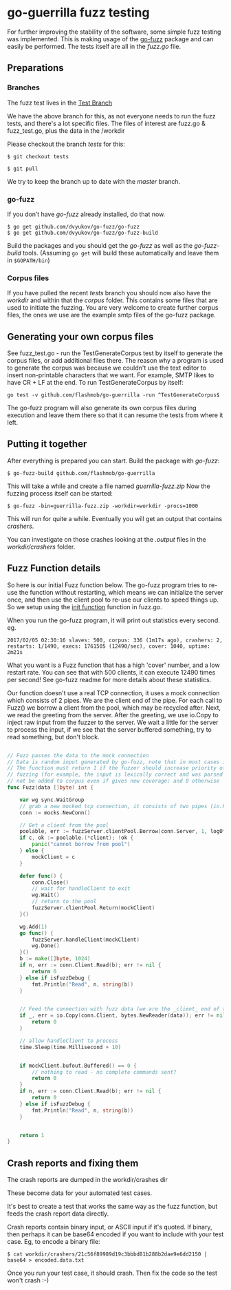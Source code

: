 # go-guerrilla fuzz testing

For further improving the stability of the software, some simple fuzz testing was implemented.
This is making usage of the [go-fuzz](https://github.com/dvyukov/go-fuzz) package and can easily be performed.
The tests itself are all in the *fuzz.go* file.

## Preparations

### Branches

The fuzz test lives in the [Test Branch](https://github.com/flashmob/go-guerrilla/blob/tests/)

We have the above branch for this, as not everyone needs to run the fuzz tests, and there's a lot specific files. The files of interest are fuzz.go & fuzz_test.go, plus the data in the /workdir

Please checkout the branch *tests* for this:


    $ git checkout tests

    $ git pull

We try to keep the branch up to date with the *master* branch.

### go-fuzz

If you don’t have *go-fuzz* already installed, do that now.

    $ go get github.com/dvyukov/go-fuzz/go-fuzz
    $ go get github.com/dvyukov/go-fuzz/go-fuzz-build

Build the packages and you should get the *go-fuzz* as well as the *go-fuzz-build* tools. 
(Assuming `go get` will build these automatically and leave them in `$GOPATH/bin`)

### Corpus files

If you have pulled the recent *tests* branch you should now also have the *workdir* and within that
the *corpus* folder. This contains some files that are used to initiate the fuzzing.
You are very welcome to create further corpus files, the ones we use are the example smtp files of the
go-fuzz package.

## Generating your own corpus files

See fuzz_test.go - run the TestGenerateCorpus test by itself to generate the corpus files, or add additional files there. The reason why a program is used to generate the corpus was because we couldn't use the text editor to insert non-printable characters that we want. For example, SMTP likes to have CR + LF at the end. To run TestGenerateCorpus by itself:

`go test -v github.com/flashmob/go-guerrilla -run ^TestGenerateCorpus$`

The go-fuzz program will also generate its own corpus files during execution and leave them there so that it can resume the tests from where it left.

## Putting it together

After everything is prepared you can start. Build the package with *go-fuzz*:

`$ go-fuzz-build github.com/flashmob/go-guerrilla`

This will take a while and create a file named *guerrilla-fuzz.zip*
Now the fuzzing process itself can be started:

`$ go-fuzz -bin=guerrilla-fuzz.zip -workdir=workdir -procs=1000`

This will run for quite a while. Eventually you will get an output that contains *crashers*.

You can investigate on those crashes looking at the *.output* files in the *workdir/crashers* folder.

## Fuzz Function details

So here is our initial Fuzz function below. The go-fuzz program tries to re-use the function without
restarting, which means we can initialize the server once, and then use the client pool to re-use our clients to speed things up. So we setup using the [init function](https://golang.org/doc/effective_go.html#init) function in fuzz.go.



When you run the go-fuzz program, it will print out statistics every second.
eg.

`2017/02/05 02:30:16 slaves: 500, corpus: 336 (1m17s ago), crashers: 2, restarts: 1/1490, execs: 1761505 (12490/sec), cover: 1040, uptime: 2m21s`

What you want is a Fuzz function that has a high 'cover' number, and a low restart rate. You can see that with 500 clients, it can execute 12490 times per second! See go-fuzz readme for more details about these statistics.

Our function doesn't use a real TCP connection, it uses a mock connection which consists of 2 pipes. We are the client end of the pipe. For each call to Fuzz() we borrow a client from the pool, which may be recycled after.
Next, we read the greeting from the server. After the greeting, we use io.Copy to inject raw input 
from the fuzzer to the server. We wait a little for the server to process the input, if we see that the server buffered something, try to read something, but don't block. 


```go

// Fuzz passes the data to the mock connection
// Data is random input generated by go-fuzz, note that in most cases it is invalid.
// The function must return 1 if the fuzzer should increase priority of the given input during subsequent
// fuzzing (for example, the input is lexically correct and was parsed successfully); -1 if the input must
// not be added to corpus even if gives new coverage; and 0 otherwise
func Fuzz(data []byte) int {

	var wg sync.WaitGroup
	// grab a new mocked tcp connection, it consists of two pipes (io.Pipe)
	conn := mocks.NewConn()

	// Get a client from the pool
	poolable, err := fuzzServer.clientPool.Borrow(conn.Server, 1, logOff)
	if c, ok := poolable.(*client); !ok {
		panic("cannot borrow from pool")
	} else {
		mockClient = c
	}

	defer func() {
		conn.Close()
		// wait for handleClient to exit
		wg.Wait()
		// return to the pool
		fuzzServer.clientPool.Return(mockClient)
	}()

	wg.Add(1)
	go func() {
		fuzzServer.handleClient(mockClient)
		wg.Done()
	}()
	b := make([]byte, 1024)
	if n, err := conn.Client.Read(b); err != nil {
		return 0
	} else if isFuzzDebug {
		fmt.Println("Read", n, string(b))
	}


	// Feed the connection with fuzz data (we are the _client_ end of the connection)
	if _, err = io.Copy(conn.Client, bytes.NewReader(data)); err != nil {
		return 0
	}

	// allow handleClient to process
	time.Sleep(time.Millisecond + 10)


	if mockClient.bufout.Buffered() == 0 {
		// nothing to read - no complete commands sent?
		return 0
	}
	if n, err := conn.Client.Read(b); err != nil {
		return 0
	} else if isFuzzDebug {
		fmt.Println("Read", n, string(b))
	}


	return 1
}
```

## Crash reports and fixing them



The crash reports are dumped in the workdir/crashes dir

These become data for your automated test cases. 

It's best to create a test that works the same way as the fuzz function, 
but feeds the crash report data directly.

Crash reports contain binary input, or ASCII input if it's quoted. If binary, 
then perhaps it can be base64 encoded if you want to include with your 
test case. Eg, to encode a binary file:

`$ cat workdir/crashers/21c56f89989d19c3bbbd81b288b2dae9e6dd2150 | base64 > encoded.data.txt`

Once you run your test case, it should crash. Then fix the code so the test won't crash :-)
